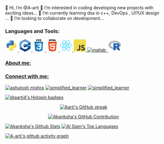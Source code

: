 <p>👋 Hi, I’m @A-arti
👀 I’m interested in coding developing new projects with exciting ideas...
🌱 I’m currently learning dsa in c++, DevOps , UI?UX design ...
💞️ I’m looking to collaborate on development...
</p>
<h3 align="left">Languages and Tools:</h3>
<p align="left"> <a href="https://www.python.org/" target="_blank" rel="noreferrer"> <img src="https://raw.githubusercontent.com/devicons/devicon/master/icons/python/python-original.svg" alt="python" width="40" height="40"/> </a> <a href="https://www.w3schools.com/cpp/" target="_blank" rel="noreferrer"> <img src="https://raw.githubusercontent.com/devicons/devicon/master/icons/cplusplus/cplusplus-original.svg" alt="cplusplus" width="40" height="40"/> </a> <a href="https://www.w3schools.com/css/" target="_blank" rel="noreferrer"> <img src="https://raw.githubusercontent.com/devicons/devicon/master/icons/css3/css3-original-wordmark.svg" alt="css3" width="40" height="40"/> </a> <a href="https://www.w3.org/html/" target="_blank" rel="noreferrer"> <img src="https://raw.githubusercontent.com/devicons/devicon/master/icons/html5/html5-original-wordmark.svg" alt="html5" width="40" height="40"/> </a> <a href="https://www.java.com" target="_blank" rel="noreferrer"> <img src="https://raw.githubusercontent.com/devicons/devicon/master/icons/react/react-original.svg" alt="java" width="40" height="40"/> </a> <a href="https://developer.mozilla.org/en-US/docs/Web/JavaScript" target="_blank" rel="noreferrer"> <img src="https://raw.githubusercontent.com/devicons/devicon/master/icons/javascript/javascript-original.svg" alt="javascript" width="40" height="40"/> </a> <a href="https://www.mathworks.com/" target="_blank" rel="noreferrer"> <img src="https://upload.wikimedia.org/wikipedia/commons/2/21/Matlab_Logo.png" alt="matlab" width="40" height="40"/> </a> <a href="https://www.mysql.com/" target="_blank" rel="noreferrer"> <img height="40"/> </a> <a href="https://https://www.r-project.org/about.html" target="_blank" rel="noreferrer"> 
<img src="https://raw.githubusercontent.com/devicons/devicon/master/icons/r/r-original.svg" alt="r" width="40" height="40"/> </a> <a href="https://developer.mozilla.org/en-US/docs/Web/JavaScript" target="_blank" rel="noreferrer">

<h3 align="left">About me:</h3>
<p align="left">

<h3 align="left">Connect with me:</h3>
<p align="left">
<a href="https://www.linkedin.com/in/aarti-20svt21/" target="blank"><img align="center" src="https://raw.githubusercontent.com/rahuldkjain/github-profile-readme-generator/master/src/images/icons/Social/linked-in-alt.svg" alt="ashutosh mishra" height="30" width="40" /></a>
<a href="https://instagram.com/its_a.rt._?igshid=OGQ5ZDc2ODk2ZA==" target="blank"><img align="center" src="https://raw.githubusercontent.com/rahuldkjain/github-profile-readme-generator/master/src/images/icons/Social/instagram.svg" alt="simplified_learner" height="30" width="40" /></a>
<a href="https://twitter.com/aart1_ee" target="blank"><img align="center" src="https://raw.githubusercontent.com/rahuldkjain/github-profile-readme-generator/master/src/images/icons/Social/twitter.svg" alt="simplified_learner" height="30" width="40" /></a>
  
[![@aarti4's Holopin badges](https://holopin.me/aarti4)](https://holopin.io/@aarti4)


<p align="center">
  <a href="https://github.com/A-arti">
    <img src="https://github-readme-streak-stats.herokuapp.com/?user=A-arti&theme=radical&border=7F3FBF&background=0D1117" alt="Aarti's GitHub streak"/>
  </a>
</p>

<p align="center">
  <a href="https://github.com/A-arti">
    <img src="https://github-profile-summary-cards.vercel.app/api/cards/profile-details?username=A-arti&theme=radical" alt="Akanksha's GitHub Contribution"/>
  </a>
</p>

<a> 
    <a href="https://github.com/A-arti"><img alt="Akanksha's Github Stats" src="https://denvercoder1-github-readme-stats.vercel.app/api?username=A-arti&show_icons=true&count_private=true&theme=react&border_color=7F3FBF&bg_color=0D1117&title_color=F85D7F&icon_color=F8D866" height="192px" width="49.5%"/></a>
  <a href="https://github.com/A-arti"><img alt="Al Siam's Top Languages" src="https://denvercoder1-github-readme-stats.vercel.app/api/top-langs/?username=A-arti&langs_count=8&layout=compact&theme=react&border_color=7F3FBF&bg_color=0D1117&title_color=F85D7F&icon_color=F8D866" height="192px" width="49.5%"/></a>
  <br/>
</a>


[![A-arti's github activity graph](https://github-readme-activity-graph.vercel.app/graph?username=A-arti&bg_color=030203&color=ff00ee&line=e605d7&point=d7e1cc&area=true&hide_border=true)](https://github.com/ashutosh00710/github-readme-activity-graph)


<!--
**A-arti/A-arti** is a ✨ _special_ ✨ repository because its `README.md` (this file) appears on your GitHub profile.

Here are some ideas to get you started:

- 🔭 I’m currently working on ...
- 🌱 I’m currently learning ...
- 👯 I’m looking to collaborate on ...
- 🤔 I’m looking for help with ...
- 💬 Ask me about ...
- 📫 How to reach me: ...
- 😄 Pronouns: ...
- ⚡ Fun fact: ...
-->
